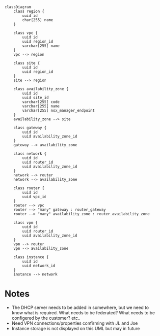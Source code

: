 ```mermaid
classDiagram
    class region {
        uuid id
        char[255] name
    }

    class vpc {
        uuid id
        uuid region_id
        varchar[255] name
    }
    vpc --> region

    class site {
        uuid id
        uuid region_id
    }
    site --> region

    class availability_zone {
        uuid id 
        uuid site_id
        varchar[255] code
        varchar[255] name
        varchar[255] nsx_manager_endpoint
    }
    availability_zone --> site

    class gateway {
        uuid id
        uuid availability_zone_id
    }
    gateway --> availability_zone

    class network {
        uuid id
        uuid router_id
        uuid availability_zone_id
    }
    network --> router
    network --> availability_zone

    class router {
        uuid id
        uuid vpc_id
    }
    router --> vpc
    router --> "many" gateway : router_gateway
    router --> "many" availability_zone : router_availability_zone

    class vpn {
        uuid id
        uuid router_id
        uuid availability_zone_id
    }
    vpn --> router
    vpn --> availability_zone

    class instance {
        uuid id
        uuid network_id
    }
    instance --> network
```

# Notes

- The DHCP server needs to be added in somewhere, but we need to know what is required. What needs to be federated? What needs to be configered by the customer? etc..
- Need VPN connections/properties confirming with JL and Joe
- Instance storage is not displayed on this UML but may in future
